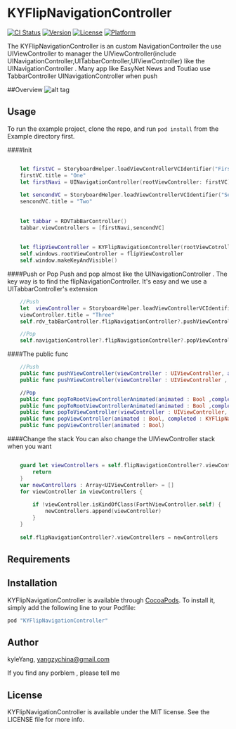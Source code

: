 # KYFlipNavigationController

[![CI Status](http://img.shields.io/travis/kyleYang/KYFlipNavigationController.svg?style=flat)](https://travis-ci.org/kyleYang/KYFlipNavigationController)
[![Version](https://img.shields.io/cocoapods/v/KYFlipNavigationController.svg?style=flat)](http://cocoapods.org/pods/KYFlipNavigationController)
[![License](https://img.shields.io/cocoapods/l/KYFlipNavigationController.svg?style=flat)](http://cocoapods.org/pods/KYFlipNavigationController)
[![Platform](https://img.shields.io/cocoapods/p/KYFlipNavigationController.svg?style=flat)](http://cocoapods.org/pods/KYFlipNavigationController)

The KYFlipNavigationController is an custom NavigationController the use UIViewController to manager the UIViewController(include UINavigationController,UITabbarController,UIViewController) like the UINavigationController .
Many app like EasyNet News and Toutiao use TabbarController UINavigationController when push

##Overview
![alt tag](https://github.com/kyleYang/KYFlipNavigationController/blob/master/Example/KYFlipNavigationController/KYFlipNavigationController.gif)

## Usage

To run the example project, clone the repo, and run `pod install` from the Example directory first.

####Init
```swift

	let firstVC = StoryboardHelper.loadViewControllerVCIdentifier("FirstViewController") //load viewcontroller from storyboard
    firstVC.title = "One"
    let firstNavi = UINavigationController(rootViewController: firstVC)
    
    let sencondVC = StoryboardHelper.loadViewControllerVCIdentifier("SecondViewController")
    sencondVC.title = "Two"
    
    
    let tabbar = RDVTabBarController()
    tabbar.viewControllers = [firstNavi,sencondVC]
    
    
    let flipViewController = KYFlipNavigationController(rootViewCotroller: tabbar)
    self.windows.rootViewController = flipViewController
    self.window.makeKeyAndVisible()

```
####Push or Pop
Push and pop almost like the UINavigationController . The key way is to find the flipNavigationController. It's easy and we use a UITabbarController's extension
```swift
	//Push
	let  viewController = StoryboardHelper.loadViewControllerVCIdentifier("NavigationController")
    viewController.title = "Three"
    self.rdv_tabBarController.flipNavigationController?.pushViewController(viewController, animated: true) //find the navigationCotroller use self.pushViewController

    //Pop
    self.navigationController?.flipNavigationController?.popViewController(true)

```
####The public func 

```swift
	//Push
    public func pushViewController(viewController : UIViewController, animated : Bool, completed : KYFlipNavigationCompletionBlock?)
    public func pushViewController(viewController : UIViewController , animated: Bool) 

    //Pop
    public func popToRootViewControllerAnimated(animated : Bool ,completed : KYFlipNavigationCompletionBlock?)
    public func popToRootViewControllerAnimated(animated : Bool ,completed : KYFlipNavigationCompletionBlock?)
	public func popToViewController(viewController : UIViewController, animated : Bool, completed : KYFlipNavigationCompletionBlock?)
	public func popViewController(animated : Bool, completed : KYFlipNavigationCompletionBlock?)
	public func popViewController(animated : Bool)
```
####Change the stack
You can also change the UIViewController stack when you want

```swift

	guard let viewControllers = self.flipNavigationController?.viewControllers else {
    	return
    }
    var newControllers : Array<UIViewController> = []
    for viewController in viewControllers {
        
        if !viewController.isKindOfClass(ForthViewController.self) {
            newControllers.append(viewController)
        }
    }
    
    self.flipNavigationController?.viewControllers = newControllers

```


## Requirements

## Installation

KYFlipNavigationController is available through [CocoaPods](http://cocoapods.org). To install
it, simply add the following line to your Podfile:

```ruby
pod "KYFlipNavigationController"
```

## Author

kyleYang, yangzychina@gmail.com

If you find any porblem , please tell me

## License

KYFlipNavigationController is available under the MIT license. See the LICENSE file for more info.
